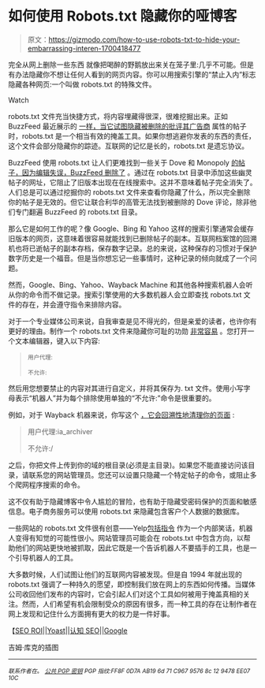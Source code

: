 # 如何使用 Robots.txt 隐藏你的哑博客

> 原文：<https://gizmodo.com/how-to-use-robots-txt-to-hide-your-embarrassing-interen-1700418477>

完全从网上删除一些东西 就像把喝醉的野鹅放出来关在笼子里:几乎不可能。但是有办法隐藏你不想让任何人看到的网页内容。你可以用搜索引擎的“禁止入内”标志隐藏各种网页:一个叫做 robots.txt 的特殊文件。

Watch

robots.txt 文件充当快捷方式，将内容埋藏得很深，很难挖掘出来。正如 BuzzFeed 最近展示的 [一样，当它试图隐藏被删除的批评其广告商](http://tktk.gawker.com/buzzfeed-deleted-anti-hasbro-post-after-inking-deal-wit-1697044663#_ga=1.139442096.2070985228.1428681399) 属性的帖子时，robots.txt 是一个相当有效的掩盖工具。如果你想逃避你发表的东西的责任，这个文件会部分隐藏你的踪迹。互联网的记忆是长的，robots.txt 是遗忘协议。

BuzzFeed 使用 robots.txt 让人们更难找到一些关于 Dove 和 Monopoly [的帖子，因为编辑失误，BuzzFeed 删除了](http://tktk.gawker.com/buzzfeed-deleted-anti-hasbro-post-after-inking-deal-wit-1697044663) 。通过在 robots.txt 目录中添加这些幽灵帖子的网址，它阻止了旧版本出现在在线搜索中。这并不意味着帖子完全消失了。人们总是可以通过挖掘你的 robots.txt 文件来查看你隐藏了什么，所以完全删除你的帖子是无效的。但它让联合利华的高管无法找到被删除的 Dove 评论，除非他们专门翻遍 BuzzFeed 的 robots.txt 目录。

那么它是如何工作的呢？像 Google、Bing 和 Yahoo 这样的搜索引擎通常会缓存旧版本的网页，这意味着很容易就能找到已删除帖子的副本。互联网档案馆的回溯机也将已逝帖子的副本存档，保存数字记录。总的来说，这种保存的习惯对于保护数字历史是一个福音。但是当你想忘记一些事情时，这种记录的倾向就成了一个问题。

然而，Google、Bing、Yahoo、Wayback Machine 和其他各种搜索机器人会听从你的命令而不做记录。搜索引擎使用的大多数机器人会立即查找 robots.txt 文件的存在，并会遵守指令来排除内容。

对于一个专业媒体公司来说，自我审查是见不得光的，但是亲爱的读者，也许你有更好的理由。制作一个 robots.txt 文件来隐藏你可耻的功勋 [非常容易](http://seoroi.com/seo-faq/robotstxt-what-it-is-why-its-used-and-how-to-write-it/) 。您打开一个文本编辑器，键入以下内容:

> <small>用户代理:</small>
> 
> <small>不允许:</small>

然后用您想要禁止的内容对其进行自定义，并将其保存为. txt 文件。使用小写字母表示“机器人”并为每个排除使用单独的“不允许:”命令是很重要的。

例如，对于 Wayback 机器来说，你写这个 [，它会回溯性地清理你的页面](http://archive.org/about/exclude.php) :

> 用户代理:ia_archiver
> 
> 不允许:/

之后，你把文件上传到你的域的根目录(必须是主目录)。如果您不能直接访问该目录，请联系您的网站管理员。您还可以设置只隐藏一个特定帖子的命令，或阻止多个爬网程序搜索的命令。

这不仅有助于隐藏博客中令人尴尬的冒险，也有助于隐藏受密码保护的页面和敏感信息。电子商务服务可以使用 robots.txt 来隐藏包含客户个人数据的数据库。

一些网站的 robots.txt 文件很有创意——Yelp[包括指令](http://yelp.com/robots.txt) 作为一个内部笑话，机器人变得有知觉的可能性很小。网站管理员可能会在 robots.txt 中包含方向，以帮助他们的网站更快地被抓取，因此它既是一个告诉机器人不要插手的工具，也是一个引导机器人的工具。

大多数时候，人们试图让他们的互联网内容被发现。但是自 1994 年就出现的 robots.txt 强调了一种持久的愿望，即控制我们放在网上的东西如何传播。当媒体公司收回他们发布的内容时，它会引起人们对这个工具如何被用于掩盖真相的关注。然而，人们希望有机会限制受众的原因有很多，而一种工具的存在让制作者在网上发现和记住什么方面拥有更大的权力是一件好事。

【[SEO ROI](http://seoroi.com/seo-faq/robotstxt-what-it-is-why-its-used-and-how-to-write-it/)||[Yoast](https://yoast.com/wordpress-robots-txt-example/)||[认知 SEO](http://cognitiveseo.com/blog/7052/critical-mistakes-in-your-robots-txt-will-break-your-rankings-and-you-wont-even-know-it/)||[Google](https://support.google.com/webmasters/answer/6062596?hl=en)

吉姆·库克的插图

* * *

<small>*联系作者在*</small>[<small></small>](mailto:kate.knibbs@gizmodo.com)*<small>*。*</small>
[<small>*公共 PGP 密钥*</small>](https://pgp.mit.edu/pks/lookup?op=get&search=0x8C129478EE0710CD)
<small>*PGP 指纹:FF8F 0D7A AB19 6d 71 C967 9576 8c 12 9478 EE07 10C*</small>*